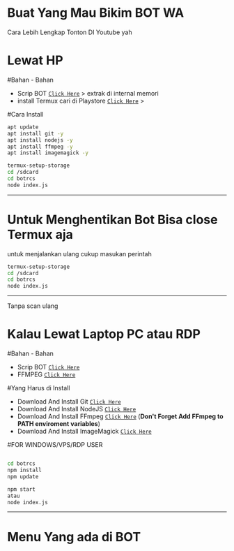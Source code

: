 # Buat Yang Mau Bikim BOT WA
Cara Lebih Lengkap Tonton DI Youtube yah



# Lewat HP
#Bahan - Bahan
* Scrip BOT  [`Click Here`](https://www.mediafire.com/file/g783x43otcz5vcf/botwarcs.zip/file) > extrak di internal memori
* install Termux cari di Playstore [`Click Here`](https://play.google.com/store/apps/details?id=com.termux&hl=in&gl=US) >

#Cara Install

```bash
apt update
apt install git -y
apt install nodejs -y
apt install ffmpeg -y
apt install imagemagick -y

termux-setup-storage
cd /sdcard
cd botrcs
node index.js
```
---------

# Untuk Menghentikan Bot Bisa close Termux aja

untuk menjalankan ulang cukup masukan perintah
```bash
termux-setup-storage
cd /sdcard
cd botrcs
node index.js
```
---------

Tanpa scan ulang


# Kalau Lewat Laptop PC atau RDP
#Bahan - Bahan
* Scrip BOT  [`Click Here`](https://drive.google.com/file/d/171KD5MqpEXeXyFk4v0qAS6qbWGP1eIpg/view?usp=sharing)
* FFMPEG   [`Click Here`](https://drive.google.com/drive/folders/172uE7kBP5Ws4_22006LlAZ0iAN64A8T5?usp=sharing)

#Yang Harus di Install
* Download And Install Git [`Click Here`](https://git-scm.com/downloads)
* Download And Install NodeJS [`Click Here`](https://nodejs.org/en/download)
* Download And Install FFmpeg [`Click Here`](https://ffmpeg.org/download.html) (**Don't Forget Add FFmpeg to PATH enviroment variables**)
* Download And Install ImageMagick [`Click Here`](https://imagemagick.org/script/download.php)

#FOR WINDOWS/VPS/RDP USER

```bash

cd botrcs
npm install
npm update

npm start
atau
node index.js
```
---------

# Menu Yang ada di BOT

